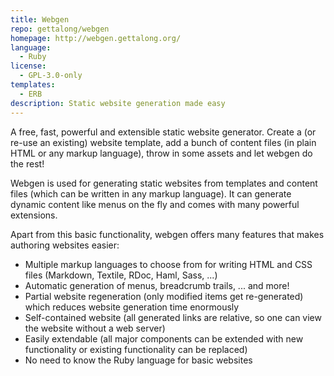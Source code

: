 ```yaml
---
title: Webgen
repo: gettalong/webgen
homepage: http://webgen.gettalong.org/
language:
  - Ruby
license:
  - GPL-3.0-only
templates:
  - ERB
description: Static website generation made easy
---
```


A free, fast, powerful and extensible static website generator. Create a (or re-use an existing) website template, add a bunch of content files (in plain HTML or any markup language), throw in some assets and let webgen do the rest!

Webgen is used for generating static websites from templates and content files (which can be written in any markup language). It can generate dynamic content like menus on the fly and comes with many powerful extensions.

Apart from this basic functionality, webgen offers many features that makes authoring websites easier:

- Multiple markup languages to choose from for writing HTML and CSS files (Markdown, Textile, RDoc, Haml, Sass, ...)
- Automatic generation of menus, breadcrumb trails, ... and more!
- Partial website regeneration (only modified items get re-generated) which reduces website generation time enormously
- Self-contained website (all generated links are relative, so one can view the website without a web server)
- Easily extendable (all major components can be extended with new functionality or existing functionality can be replaced)
- No need to know the Ruby language for basic websites
